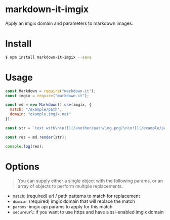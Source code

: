 # markdown-it-imgix
Apply an imgix domain and parameters to markdown images.

# Install

```sh
$ npm install markdown-it-imgix --save
```

# Usage

```js
const Markdown = require("markdown-it");
const imgix = require("markdown-it");

const md = new Markdown().use(imgix, {
  match: "/example/path",
  domain: "example.imgix.net"
});

const str = `text with\n\n![](/another/path/img.png)\n\n![](/example/path/fig.png)\n\nanother paragraph`

const res = md.render(str);

console.log(res);
```

# Options

> You can supply either a single object with the following params, or an array
  of objects to perform multiple replacements.

* `match`: (required) url / path patterns to match for replacement
* `domain`: (required) imgix domain that will replace the match
* `params`: imgix api params to apply for this match
* `secureUrl`: if you want to use https and have a ssl-enabled imgix domain
